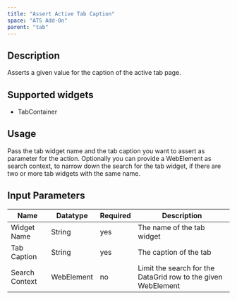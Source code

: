 ```yaml
---
title: "Assert Active Tab Caption"
space: "ATS Add-On" 
parent: "tab"
---
```


## Description

Asserts a given value for the caption of the active tab page.

## Supported widgets

 + TabContainer

## Usage

Pass the tab widget name and the tab caption  you want to assert as parameter for the action.
Optionally you can provide a WebElement as search context, to narrow down the search for the tab widget, if there are two or more tab widgets with the same name.

## Input Parameters

Name | Datatype | Required | Description
--- | --- | --- | ---
Widget Name | String | yes | The name of the tab widget
Tab Caption | String | yes | The caption of the tab
Search Context | WebElement | no | Limit the search for the DataGrid row to the given WebElement

